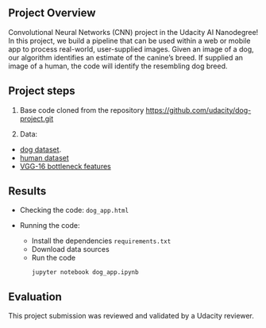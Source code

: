 ## Project Overview

Convolutional Neural Networks (CNN) project in the Udacity AI Nanodegree!
In this project, we build a pipeline that can be used within a web or mobile app to process real-world, user-supplied images. 
Given an image of a dog, our algorithm identifies an estimate of the canine’s breed. If supplied an image of a human, the code will identify the resembling dog breed. 


## Project steps

1. Base code cloned from the repository https://github.com/udacity/dog-project.git

2. Data:
* [dog dataset](https://s3-us-west-1.amazonaws.com/udacity-aind/dog-project/dogImages.zip). 
* [human dataset](https://s3-us-west-1.amazonaws.com/udacity-aind/dog-project/lfw.zip)
* [VGG-16 bottleneck features](https://s3-us-west-1.amazonaws.com/udacity-aind/dog-project/DogVGG16Data.npz)


## Results

* Checking the code: `dog_app.html`

* Running the code:

	- Install the dependencies `requirements.txt`
	- Download data sources
	- Run the code
		```
		jupyter notebook dog_app.ipynb
		```

## Evaluation

This project submission was reviewed and validated by a Udacity reviewer.


